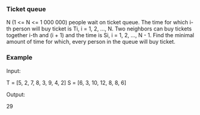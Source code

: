 ### Ticket queue

N (1 <= N <= 1 000 000) people wait on ticket queue. The time for which i-th person will buy ticket is Ti, i = 1, 2, ..., N. 
Two neighbors can buy tickets together i-th and (i + 1) and the time is Si, i = 1, 2, ..., N - 1.
Find the minimal amount of time for which, every person in the queue will buy ticket.  

### Example 

Input:

T = [5, 2, 7, 8, 3, 9, 4, 2]
S = [6, 3, 10, 12, 8, 8, 6]

Output: 

29
